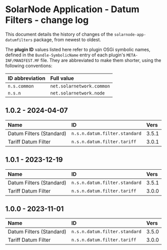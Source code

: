 # SolarNode Application - Datum Filters - change log

This document details the history of changes of the `solarnode-app-datumfilters` package, from
newest to oldest.

The **plugin ID** values listed here refer to plugin OSGi symbolic names, defined in the
`Bundle-SymbolicName` entry of each plugin's `META-INF/MANIFEST.MF` file. They are abbreviated to
make them shorter, using the following conventions:

| ID abbreviation | Full value                |
|:----------------|:--------------------------|
| `n.s.common`    | `net.solarnetwork.common` |
| `n.s.n`         | `net.solarnetwork.node`   |

## 1.0.2 - 2024-04-07

| Name                     | ID                            | Vers  |
|:-------------------------|:------------------------------|:------|
| Datum Filters (Standard) | `n.s.n.datum.filter.standard` | 3.5.1 |
| Tariff Datum Filter      | `n.s.n.datum.filter.tariff`   | 3.0.1 |


## 1.0.1 - 2023-12-19

| Name                     | ID                            | Vers  |
|:-------------------------|:------------------------------|:------|
| Datum Filters (Standard) | `n.s.n.datum.filter.standard` | 3.5.1 |
| Tariff Datum Filter      | `n.s.n.datum.filter.tariff`   | 3.0.0 |


## 1.0.0 - 2023-11-01

| Name                     | ID                            | Vers  |
|:-------------------------|:------------------------------|:------|
| Datum Filters (Standard) | `n.s.n.datum.filter.standard` | 3.5.0 |
| Tariff Datum Filter      | `n.s.n.datum.filter.tariff`   | 3.0.0 |
